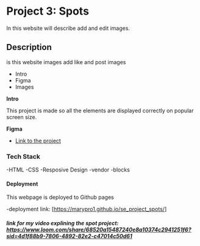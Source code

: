 # Project 3: Spots

In this website will describe add and edit images.

## Description

is this website images add like and post images

- Intro
- Figma
- Images

**Intro**

This project is made so all the elements are displayed correctly on popular screen size.

**Figma**

- [Link to the project ](https://www.figma.com/file/BBNm2bC3lj8QQMHlnqRsga/Sprint-3-Project-%E2%80%94-Spots?type=design&node-id=2%3A60&mode=design&t=afgNFybdorZO6cQo-1)

### Tech Stack

-HTML
-CSS
-Resposive Design
-vendor
-blocks

#### Deployment

This webpage is deployed to Github pages

-deployment link: [https://marypro1.github.io/se_project_spots/]

##### link for my video explining the spot project: https://www.loom.com/share/68520a15487240e8a10374c2941251f6?sid=4d1f88b9-7806-4892-82e2-c47014c50d61

